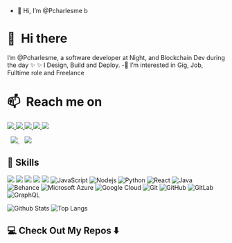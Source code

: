 
<!---
Pcharlesme/Pcharlesme is a ✨ special ✨ repository because its `README.md` (this file) appears on your GitHub profile.
You can click the Preview link to take a look at your changes.
--->

- 👋 Hi, I’m @Pcharlesme
b 


# 👋 &nbsp;Hi there

I’m @Pcharlesme, a software developer at Night, and Blockchain Dev during the day ✨ 
✨ I Design, Build and Deploy. 
-👀 I’m interested in Gig, Job, Fulltime role and Freelance 

# 📫 &nbsp;Reach me on
<a href="https://api.whatsapp.com/send?phone=2348108244286&text=Hello%20Pcharles,%20I%20got%20your%20contact%20from%20your%20Github%20profile" alt="Connect on Whatsapp"> 
    <img src="https://img.shields.io/badge/WHATSAPP-%2325D366.svg?&style=for-the-badge&logo=whatsapp&logoColor=white" /> 
</a>

<a href="https://www.twitter.com/@EmmanuelPcharl1" alt="Follow Me on Twitter"> 
    <img src="https://img.shields.io/badge/twitter-%231DA1F2.svg?&style=for-the-badge&logo=twitter&logoColor=white" />
</a>

<a href="https://www.linkedin.com/in/emmanuelpcharles/" alt="Follow Me on linkedin"> 
    <img src="https://img.shields.io/badge/Linkedin-%231DA1F2.svg?&style=for-the-badge&logo=Linkedin&logoColor=white" />
</a>

<a href="https://www.instagram.com/pcharles_01" alt="Follow Me on Instagram"> 
    <img src="https://img.shields.io/badge/instagram-%23D14831.svg?&style=for-the-badge&logo=instagram&logoColor=white" />    
</a>


<a href="https://dribbble.com/Pcharles" alt="Follow Me on Instagram"> 
    <img src="https://img.shields.io/badge/dribble-%23D14831.svg?&style=for-the-badge&logo=dribble&logoColor=white" />    
</a>

</a>&nbsp;
<a href="mailto: opeyemicharlese@gmail.com">
  <img src="https://img.shields.io/badge/email me-%23D14836.svg?&style=for-the-badge&logo=gmail&logoColor=white" />
</a>&nbsp;&nbsp;
<a href="https://www.behance.net/opeyemiemmanuel" alt="messsage on Behance"> 
    <img src="https://img.shields.io/badge/behance-%231DA1F2.svg?&style=for-the-badge&logo=behance&logoColor=white" />
</a>                                                                                                                    

## 🚀 Skills

<img src="https://img.shields.io/badge/javascript-%23F7DF1E.svg?&style=for-the-badge&logo=javascript&logoColor=white" /> <img src="https://img.shields.io/badge/kotlin-%FA26A0.svg?&style=for-the-badge&logo=kotlin&logoColor=white" /> <img src="https://img.shields.io/badge/flutter-%231DA1F2.svg?&style=for-the-badge&logo=flutter&logoColor=white" /> <img src="https://img.shields.io/badge/firebase-%231DA1F2.svg?&style=for-the-badge&logo=firebase&logoColor=yellow" />  <img src="https://img.shields.io/badge/figma-%23D14836.svg?&style=for-the-badge&logo=figma&logoColor=white" /> 
![JavaScript](https://img.shields.io/badge/-JavaScript-black?style=flat-square&logo=javascript)
![Nodejs](https://img.shields.io/badge/-Nodejs-black?style=flat-square&logo=Node.js)
![Python](https://img.shields.io/badge/-Python-black?style=flat-square&logo=Python)
![React](https://img.shields.io/badge/-React-black?style=flat-square&logo=react)
![Java](https://img.shields.io/badge/-java-E34A86?style=flat-square&logo=java)
![Behance](https://img.shields.io/badge/-behance-E34A86?style=flat-square&logo=behance)
![Microsoft Azure](https://img.shields.io/badge/Microsoft%20Azure-232F7E?style=flat-square&logo=microsoft-azure)
![Google Cloud](https://img.shields.io/badge/Google%20Cloud-black?style=flat-square&logo=google-cloud)
![Git](https://img.shields.io/badge/-Git-black?style=flat-square&logo=git)
![GitHub](https://img.shields.io/badge/-GitHub-181717?style=flat-square&logo=github)
![GitLab](https://img.shields.io/badge/-GitLab-FCA121?style=flat-square&logo=gitlab)
![GraphQL](https://img.shields.io/badge/-GraphQL-E10098?style=flat-square&logo=graphql)
<br>

![Github Stats](https://github-readme-stats.vercel.app/api?username=pcharlesme&count_private=true&show_icons=true&include_all_commits=true)
![Top Langs](https://github-readme-stats.vercel.app/api/top-langs/?username=pcharlesme&hide=TeX&layout=compact)


## 💻 Check Out My Repos ⬇️ 

